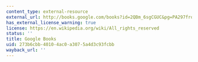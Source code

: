 ```yaml
---
content_type: external-resource
external_url: http://books.google.com/books?id=2QBm_6sgCGUC&pg=PA297frontcover
has_external_license_warning: true
license: https://en.wikipedia.org/wiki/All_rights_reserved
status: ''
title: Google Books
uid: 273b6cbb-4010-4ac0-a307-5a4d3c93fcbb
wayback_url: ''
---
```

